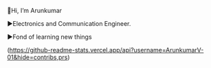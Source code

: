  👋Hi, I’m Arunkumar
 
 ►Electronics and Communication Engineer.
 
 ►Fond of learning new things
 
(https://github-readme-stats.vercel.app/api?username=ArunkumarV-01&hide=contribs,prs)

 
 
 
 
 
 

 
 
